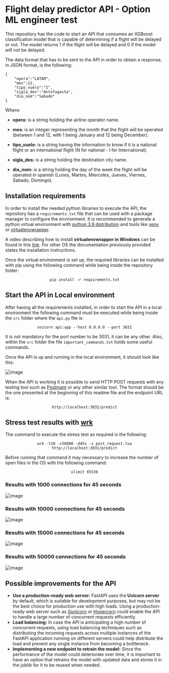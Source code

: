 # Flight delay predictor API - Option ML engineer test

This repository has the code to start an API that consumes an XGBoost classification model that is capable of determining if a flight will be delayed or not. The model returns 1 if the flight will be delayed and 0 if the model will not be delayed.

The data format that has to be sent to the API in order to obtain a response, in JSON format, is the following:
```
{
    "opera":"LATAM",
    "mes":12,
    "tipo_vuelo":"I",
    "sigla_des":"Antofagasta",
    "dia_nom":"Sabado"
}
```
Where:
- **opera:** is a string holding the airline operator name.

- **mes**: is an integer representing the month that the flight will be operated (between 1 and 12, with 1 being January and 12 being December).

- **tipo_vuelo:** is a string having the information to know if it is a national flight or an international flight (N for national - I for International).

- **sigla_des:** is a string holding the destination city name.

- **dia_nom:** is a string holding the day of the week the flight will be operated in spanish (Lunes, Martes, Miercoles, Jueves, Viernes, Sabado, Domingo).

## Installation requirements

In order to install the needed python libraries to execute the API, the repository has a `requirements.txt` file that can be used with a package manager to configure the environment. It is recommended to generate a python virtual environment with [python 3.9 distribution](https://www.python.org/downloads/release/python-390/) and tools like [venv](https://docs.python.org/3/library/venv.html) or [virtualenvwrapper](https://virtualenvwrapper.readthedocs.io/en/latest/).

A video describing how to install **virtualenvwrapper in Windows** can be found in this [link](https://www.youtube.com/watch?v=e6xHdRegBNs). For other OS the documentation previously provided states the installation instructions.

Once the virtual environment is set up, the required libraries can be installed with pip using the following command while being inside the repository folder:


<div align="center">
  
  `pip install -r requirements.txt`

</div>

## Start the API in Local environment

After having all the requirements installed, in order to start the API in a local environment the following command must be executed while being inside the `src` folder where the `api.py` file is:

<div align="center">

`uvicorn api:app --host 0.0.0.0 --port 3031`

</div>

It is not mandatory for the port number to be 3031, it can be any other. Also, within the `src` folder the file `important_commands.txt` holds some useful commands.

Once the API is up and running in the local environment, it should look like this:

![image](https://user-images.githubusercontent.com/4323981/233800568-d4e57f72-13fd-421a-9b46-65a6378c86b9.png)

When the API is working it is possible to send HTTP POST requests with any testing tool such as [Postmant](https://www.postman.com) or any other similar tool. The format should be the one presented at the beginning of this readme file and the endpoint URL is:

<div align="center">

`http://localhost:3031/predict`

</div>

## Stress test results with [wrk](https://github.com/wg/wrk)

The command to execute the stress test as required is the following:
<div align="center">

`wrk -t10 -c50000 -d45s -s post_request.lua http://localhost:3031/predict`

</div>

Before running that command it may necessary to increase the number of open files in the OS with the following command:
<div align="center">

`ulimit 65536`

</div>

### Results with 1000 connections for 45 seconds
![image](https://user-images.githubusercontent.com/4323981/233805975-c3a69e0b-f349-41d4-9768-57887e2e2111.png)

### Results with 10000 connections for 45 seconds
![image](https://user-images.githubusercontent.com/4323981/233806007-e2348bc5-2aa9-4a61-9317-5288b22934e1.png)

### Results with 15000 connections for 45 seconds
![image](https://user-images.githubusercontent.com/4323981/233806242-3350f032-d3ee-4ae7-95b7-8c2bad8876be.png)

### Results with 50000 connections for 45 seconds
![image](https://user-images.githubusercontent.com/4323981/233807836-55fd1b76-69dd-4fec-852c-99c608ee273f.png)

## Possible improvements for the API

- **Use a production-ready web server:** FastAPI uses the **Uvicorn server** by default, which is suitable for development purposes, but may not be the best choice for production use with high loads. Using a production-ready web server such as [Gunicorn](https://gunicorn.org) or [Hypercorn](https://pgjones.gitlab.io/hypercorn/) could enable the API to handle a large number of concurrent requests efficiently.
- **Load balancing:** In case the API is anticipating a high number of concurrent requests, using load balancing techniques such as distributing the incoming requests across multiple instances of the FastAPI application running on different servers could help distribute the load and prevent any single instance from becoming a bottleneck.
- **Implementing a new endpoint to retrain the model:** Since the performance of the model could deteriorate over time, it is important to have an option that retrains the model with updated data and stores it in the joblib for it to be reused when needed.


